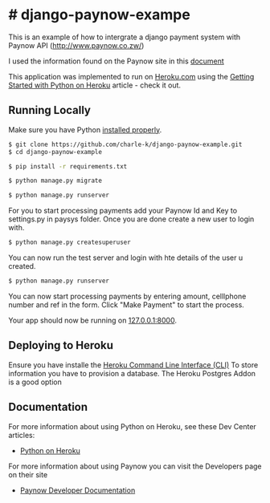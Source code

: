 # # django-paynow-exampe
This is an example of how to intergrate a django payment system with Paynow API (http://www.paynow.co.zw/)

I used the information found on the Paynow site in this [document](https://www.paynow.co.zw/Content/Paynow%203rd%20Party%20Site%20and%20Link%20Integration%20Documentation.pdf)


This application was implemented to run on [Heroku.com](https://heroku.com/) using the [Getting Started with Python on Heroku](https://devcenter.heroku.com/articles/getting-started-with-python) article - check it out.

## Running Locally

Make sure you have Python [installed properly](http://install.python-guide.org).  
```sh
$ git clone https://github.com/charle-k/django-paynow-example.git
$ cd django-paynow-example

$ pip install -r requirements.txt

$ python manage.py migrate

$ python manage.py runserver 
```

For you to start processing payments add your Paynow Id and Key to settings.py in paysys folder. Once you are done create a new user to login with.

```sh
$ python manage.py createsuperuser
```

You can now run the test server and login with hte details of the user u created.

```sh
$ python manage.py runserver 
```

You can now start processing payments by entering amount, celllphone number and ref in the form. Click "Make Payment" to start  the process.





Your app should now be running on [127.0.0.1:8000](http://127.0.0.1:8000/).

## Deploying to Heroku
Ensure you have installe the [Heroku Command Line Interface (CLI)](https://toolbelt.heroku.com/) 
To store information you have to provision a database. The Heroku Postgres Addon is a good option



## Documentation

For more information about using Python on Heroku, see these Dev Center articles:

- [Python on Heroku](https://devcenter.heroku.com/categories/python)


For more information about using Paynow you can visit the Developers page on their site

- [Paynow Developer Documentation](https://www.paynow.co.zw/Home/Developers)